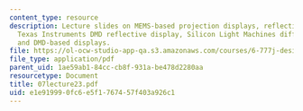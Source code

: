 ```yaml
---
content_type: resource
description: Lecture slides on MEMS-based projection displays, reflection vs. diffraction,
  Texas Instruments DMD reflective display, Silicon Light Machines diffractive display,
  and DMD-based displays.
file: https://ol-ocw-studio-app-qa.s3.amazonaws.com/courses/6-777j-design-and-fabrication-of-microelectromechanical-devices-spring-2007/e1e919990fc6e5f1767457f403a926c1_07lecture23.pdf
file_type: application/pdf
parent_uid: 1ae59ab1-84cc-cb8f-931a-be478d2280aa
resourcetype: Document
title: 07lecture23.pdf
uid: e1e91999-0fc6-e5f1-7674-57f403a926c1
---
```

